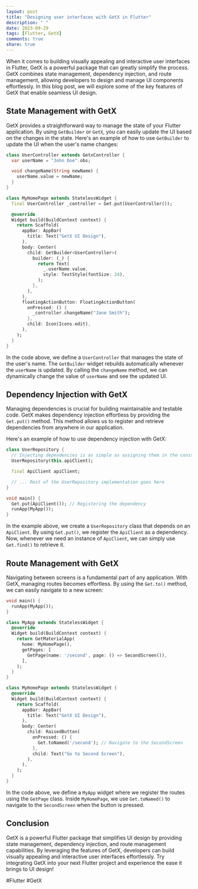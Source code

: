 ```yaml
---
layout: post
title: "Designing user interfaces with GetX in Flutter"
description: " "
date: 2023-09-29
tags: [Flutter, GetX]
comments: true
share: true
---
```


When it comes to building visually appealing and interactive user interfaces in Flutter, GetX is a powerful package that can greatly simplify the process. GetX combines state management, dependency injection, and route management, allowing developers to design and manage UI components effortlessly. In this blog post, we will explore some of the key features of GetX that enable seamless UI design.

## State Management with GetX

GetX provides a straightforward way to manage the state of your Flutter application. By using `GetBuilder` or `GetX`, you can easily update the UI based on the changes in the state. Here's an example of how to use `GetBuilder` to update the UI when the user's name changes:

```dart
class UserController extends GetxController {
  var userName = "John Doe".obs;

  void changeName(String newName) {
    userName.value = newName;
  }
}

class MyHomePage extends StatelessWidget {
  final UserController _controller = Get.put(UserController());

  @override
  Widget build(BuildContext context) {
    return Scaffold(
      appBar: AppBar(
        title: Text("GetX UI Design"),
      ),
      body: Center(
        child: GetBuilder<UserController>(
          builder: (_) {
            return Text(
              _.userName.value,
              style: TextStyle(fontSize: 24),
            );
          },
        ),
      ),
      floatingActionButton: FloatingActionButton(
        onPressed: () {
          _controller.changeName("Jane Smith");
        },
        child: Icon(Icons.edit),
      ),
    );
  }
}
```

In the code above, we define a `UserController` that manages the state of the user's name. The `GetBuilder` widget rebuilds automatically whenever the `userName` is updated. By calling the `changeName` method, we can dynamically change the value of `userName` and see the updated UI.

## Dependency Injection with GetX

Managing dependencies is crucial for building maintainable and testable code. GetX makes dependency injection effortless by providing the `Get.put()` method. This method allows us to register and retrieve dependencies from anywhere in our application.

Here's an example of how to use dependency injection with GetX:

```dart
class UserRepository {
  // Injecting dependencies is as simple as assigning them in the constructor
  UserRepository(this.apiClient);

  final ApiClient apiClient;

  // ... Rest of the UserRepository implementation goes here
}

void main() {
  Get.put(ApiClient()); // Registering the dependency
  runApp(MyApp());
}
```

In the example above, we create a `UserRepository` class that depends on an `ApiClient`. By using `Get.put()`, we register the `ApiClient` as a dependency. Now, whenever we need an instance of `ApiClient`, we can simply use `Get.find()` to retrieve it.

## Route Management with GetX

Navigating between screens is a fundamental part of any application. With GetX, managing routes becomes effortless. By using the `Get.to()` method, we can easily navigate to a new screen:

```dart
void main() {
  runApp(MyApp());
}

class MyApp extends StatelessWidget {
  @override
  Widget build(BuildContext context) {
    return GetMaterialApp(
      home: MyHomePage(),
      getPages: [
        GetPage(name: '/second', page: () => SecondScreen()),
      ],
    );
  }
}

class MyHomePage extends StatelessWidget {
  @override
  Widget build(BuildContext context) {
    return Scaffold(
      appBar: AppBar(
        title: Text("GetX UI Design"),
      ),
      body: Center(
        child: RaisedButton(
          onPressed: () {
            Get.toNamed('/second'); // Navigate to the SecondScreen
          },
          child: Text("Go to Second Screen"),
        ),
      ),
    );
  }
}
```

In the code above, we define a `MyApp` widget where we register the routes using the `GetPage` class. Inside `MyHomePage`, we use `Get.toNamed()` to navigate to the `SecondScreen` when the button is pressed.

## Conclusion

GetX is a powerful Flutter package that simplifies UI design by providing state management, dependency injection, and route management capabilities. By leveraging the features of GetX, developers can build visually appealing and interactive user interfaces effortlessly. Try integrating GetX into your next Flutter project and experience the ease it brings to UI design!

#Flutter #GetX
